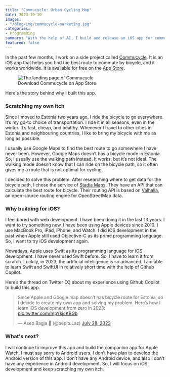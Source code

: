 ```yaml
---
title: "Commucycle: Urban Cycling Map"
date: 2023-10-10
images:
- "/blog-img/commucycle-marketing.jpg"
categories:
- Programming
summary: "With the help of AI, I build and release an iOS app for commuting by bicycle worldwide."
featured: false
---
```


In the past few months, I work on a side project called <a href="https://www.commucycle.com" target="_blank">Commucycle</a>. It is an iOS app that helps you find the best route to commute by bicycle, and it works worldwide. It is available for free on the <a href="https://apps.apple.com/us/app/commucycle-urban-cycling-map/id6463171771?itsct=apps_box_promote_link&itscg=30200" target="_blank">App Store</a>.

<div class="text-center">
<figure class="figure">
<img src="https://www.asepbagja.com/blog-img/commucycle-marketing.jpg" class="figure-img img-fluid" alt="The landing page of Commucycle" />
<figcaption class="figure-caption text-center">Download Commucycle on App Store</figcaption>
</figure>
</div>

Here's the story behind why I built this app.

### Scratching my own itch

Since I moved to Estonia two years ago, I ride the bicycle to go everywhere. It’s my go-to choice of transportation. I ride it in all seasons, even in the winter. It’s fast, cheap, and healthy. Whenever I travel to other cities in Estonia and neighbouring countries, I like to bring my bicycle with me as long as possible.

I usually use Google Maps to find the best route to go somewhere I have never been. However, Google Maps doesn’t has a bicycle mode in Estonia. So, I usually use the walking path instead. It works, but it’s not ideal. The walking mode doesn’t know that I can ride on the bicycle path, so it often gives me a route that is not optimal for cycling.

I decided to solve this problem. After researching where to get data for the bicycle path, I chose the service of <a href="https://stadiamaps.com" target="_blank">Stadia Maps</a>. They have an API that can calculate the best route for bicycle. Their routing API is based on <a href="https://github.com/valhalla/valhalla" target="_blank">Valhalla</a>, an open-source routing engine for OpenStreetMap data.

### Why building for iOS?

I feel bored with web development. I have been doing it in the last 13 years. I want to try something new. I have been using Apple devices since 2010. I use MacBook Pro, iPad, iPhone, and Watch. I did iOS development in the past when Apple still used Objective-C as its prime programming language. So, I want to try iOS development again.

Nowadays, Apple uses Swift as its programming language for iOS development. I have never used Swift before. So, I have to learn it from scratch. Luckily, in 2023, the artificial intelligence is so advanced. I am able to learn Swift and SwiftUI in relatively short time with the help of Github Copilot.

Here’s the thread on Twitter (X) about my experience using Github Copilot to build this app.

<blockquote class="twitter-tweet"><p lang="en" dir="ltr">Since Apple and Google map doesn’t has bicycle route for Estonia, so I decide to create my own app and solving my problem. Here’s how I learn iOS development from zero in 2023: <a href="https://t.co/mpYkjcKBGb">pic.twitter.com/mpYkjcKBGb</a></p>&mdash; Asep Bagja 🍍 (@bepituLaz) <a href="https://twitter.com/bepituLaz/status/1684992165099794432?ref_src=twsrc%5Etfw">July 28, 2023</a></blockquote> <script async src="https://platform.twitter.com/widgets.js" charset="utf-8"></script>

### What's next?

I will continue to improve this app and build the companion app for Apple Watch. I must say sorry to Android users. I don’t have plan to develop the Android version of this app. I don’t have any Android device, and also I don’t have any experience in Android development. So, I will focus on iOS development and keep scratching my own itch.